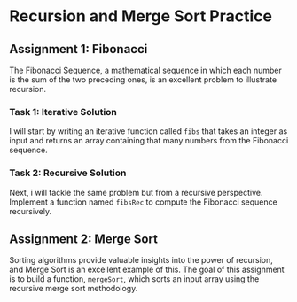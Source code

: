 # Recursion and Merge Sort Practice

## Assignment 1: Fibonacci

The Fibonacci Sequence, a mathematical sequence in which each number is the sum of the two preceding ones, is an excellent problem to illustrate recursion.

### Task 1: Iterative Solution
I will start by writing an iterative function called `fibs` that takes an integer as input and returns an array containing that many numbers from the Fibonacci sequence.

### Task 2: Recursive Solution
Next, i will tackle the same problem but from a recursive perspective. Implement a function named `fibsRec` to compute the Fibonacci sequence recursively.

## Assignment 2: Merge Sort

Sorting algorithms provide valuable insights into the power of recursion, and Merge Sort is an excellent example of this.
The goal of this assignment is to build a function, `mergeSort`, which sorts an input array using the recursive merge sort methodology.
